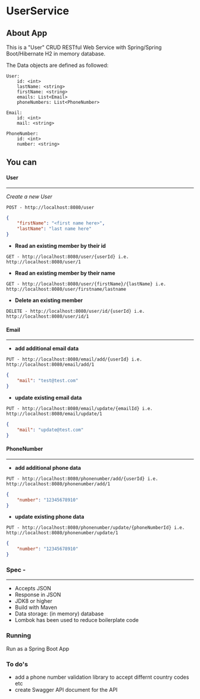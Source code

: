 # UserService

## About App

This is a "User" CRUD RESTful Web Service with Spring/Spring Boot/Hibernate H2 in memory database. 

The Data objects are defined as followed:
```
User:
    id: <int>
    lastName: <string>
    firstName: <string>
    emails: List<Email>
    phoneNumbers: List<PhoneNumber>
```
```
Email:
    id: <int>
    mail: <string>
```    
```    
PhoneNumber:
    id: <int>
    number: <string>    
 ```


## You can

#### User
------

*Create a new User*
 
```
POST - http://localhost:8080/user
```
```JSON
{
    "firstName": "<first name here>",
    "lastName": "last name here"
}
```

* **Read an existing member by their id**
```
GET - http://localhost:8080/user/{userId} i.e. http://localhost:8080/user/1
 ```
 
 * **Read an existing member by their name**
```
GET - http://localhost:8080/user/{firstName}/{lastName} i.e. http://localhost:8080/user/firstname/lastname
 ```
* **Delete an existing member**
```
DELETE - http://localhost:8080/user/id/{userId} i.e. http://localhost:8080/user/id/1
```

#### Email
------
* **add additional email data**
```
PUT - http://localhost:8080/email/add/{userId} i.e. http://localhost:8080/email/add/1
```
```JSON
{
    "mail": "test@test.com"
}
```
* **update existing email data**
```
PUT - http://localhost:8080/email/update/{emailId} i.e. http://localhost:8080/email/update/1
```
```JSON
{
    "mail": "update@test.com"
}
```

#### PhoneNumber
------
* **add additional phone data**
```
PUT - http://localhost:8080/phonenumber/add/{userId} i.e. http://localhost:8080/phonenumber/add/1
```
```JSON
{
	"number": "12345678910"
}
```

* **update existing phone data**
```
PUT - http://localhost:8080/phonenumber/update/{phoneNumberId} i.e. http://localhost:8080/phonenumber/update/1
```
```JSON
{
	"number": "12345678910"
}
```


### Spec -
------
* Accepts JSON 
* Response in JSON 
* JDK8 or higher
* Build with Maven
* Data storage: (in memory) database
* Lombok has been used to reduce boilerplate code

### Running
Run as a Spring Boot App

### To do's
* add a phone number validation library to accept differnt country codes etc 
* create Swagger API document for the API



